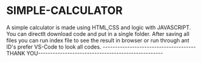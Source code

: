 # SIMPLE-CALCULATOR
A simple calculator is made using HTML,CSS and logic with JAVASCRIPT.
You can directlt download code and put in a single folder.
After saving all files you can run index file to see the result in browser or
run through ant ID's prefer VS-Code to look all codes.
--------------------------------------THANK YOU---------------------------------------------------
